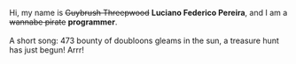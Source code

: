 Hi, my name is ~~Guybrush Threepwood~~ **Luciano Federico Pereira**, and I am a ~~wannabe pirate~~ **programmer**.<br><br>A short song: 473 bounty of doubloons gleams in the sun, a treasure hunt has just begun! Arrr!
